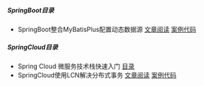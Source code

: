 ##### SpringBoot目录

- SpringBoot整合MyBatisPlus配置动态数据源   [文章阅读](https://www.cnblogs.com/SimpleWu/p/10930388.html)  [案例代码](https://github.com/450255266/open-doubi/tree/master/SpringBoot/mybatis-plus)

##### SpringCloud目录
- Spring Cloud 微服务技术栈快速入门 [目录](https://github.com/450255266/open-doubi/tree/master/SpringCloud)
- SpringCloud使用LCN解决分布式事务 [文章阅读](https://www.cnblogs.com/SimpleWu/p/10922654.html)    [案例代码](https://github.com/450255266/open-doubi/tree/master/SpringCloud/LCN)

